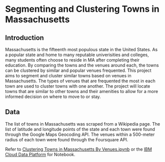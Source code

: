 # Segmenting and Clustering Towns in Massachusetts

## Introduction
Massachusetts is the fifteenth most populous state in the United States. As a popular state and home to many reputable univerisities and colleges, many students often choose to reside in MA after completing their education. By comparing the towns and the venues around each, the towns can be clustered by similar and popular venues frequented. This project aims to segment and cluster similar towns based on venues in Massachusetts. The types of venues that are frequented the most in each town are used to cluster towns with one another. The project will locate towns that are similar to other towns and their amenities to allow for a more informed decision on where to move to or stay. 

## Data
The list of towns in Massachusetts was scraped from a Wikipedia page. The list of latitude and longitude points of the state and each town were found through the Google Maps Geocoding API. The venues within a 500-meter radius of each town were found through the Foursquare API. 


Refer to [Clustering Towns in Massachusetts By Venues.ipynb](https://github.com/vivian-xia/Coursera_Capstone/blob/master/Clustering%20Towns%20in%20Massachusetts%20By%20Venues.ipynb) or the [IBM Cloud Data Platform](https://dataplatform.cloud.ibm.com/analytics/notebooks/v2/e68eccf2-30ec-402c-a4fe-966bf0fb40b4/view?access_token=ce920b31aa5569ff817e81b0feada7712ced4592a9d4c162895c080629f71d62) for Notebook.

